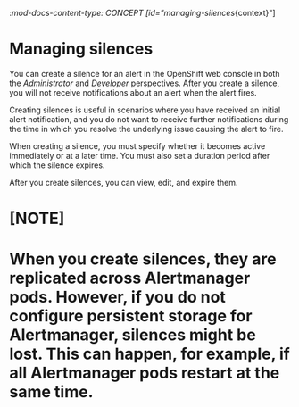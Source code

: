 :_mod-docs-content-type: CONCEPT
[id="managing-silences_{context}"]
# Managing silences

You can create a silence for an alert in the OpenShift web console in both the *Administrator* and *Developer* perspectives.
After you create a silence, you will not receive notifications about an alert when the alert fires.

Creating silences is useful in scenarios where you have received an initial alert notification, and you do not want to receive further notifications during the time in which you resolve the underlying issue causing the alert to fire.

When creating a silence, you must specify whether it becomes active immediately or at a later time. You must also set a duration period after which the silence expires.

After you create silences, you can view, edit, and expire them.

[NOTE]
====
When you create silences, they are replicated across Alertmanager pods. However, if you do not configure persistent storage for Alertmanager, silences might be lost. This can happen, for example, if all Alertmanager pods restart at the same time.
====
